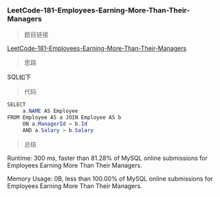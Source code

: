 ### LeetCode-181-Employees-Earning-More-Than-Their-Managers

> 题目链接

[LeetCode-181-Employees-Earning-More-Than-Their-Managers](https://leetcode.com/problems/employees-earning-more-than-their-managers/)

> 思路

SQL如下

> 代码

```java
SELECT
     a.NAME AS Employee
FROM Employee AS a JOIN Employee AS b
     ON a.ManagerId = b.Id
     AND a.Salary > b.Salary
```

> 总结

Runtime: 300 ms, faster than 81.28% of MySQL online submissions for Employees Earning More Than Their Managers.

Memory Usage: 0B, less than 100.00% of MySQL online submissions for Employees Earning More Than Their Managers.
